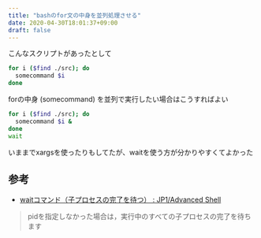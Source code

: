 ```yaml
---
title: "bashのfor文の中身を並列処理させる"
date: 2020-04-30T18:01:37+09:00
draft: false
---
```


こんなスクリプトがあったとして

```sh
for i ($find ./src); do
  somecommand $i
done
```

forの中身 (somecommand) を並列で実行したい場合はこうすればよい

```sh
for i ($find ./src); do
  somecommand $i &
done
wait
```

いままでxargsを使ったりもしてたが、waitを使う方が分かりやすくてよかった


## 参考

- [waitコマンド（子プロセスの完了を待つ） : JP1/Advanced Shell](http://itdoc.hitachi.co.jp/manuals/3021/3021313320/JPAS0399.HTM)

> pidを指定しなかった場合は，実行中のすべての子プロセスの完了を待ちます

